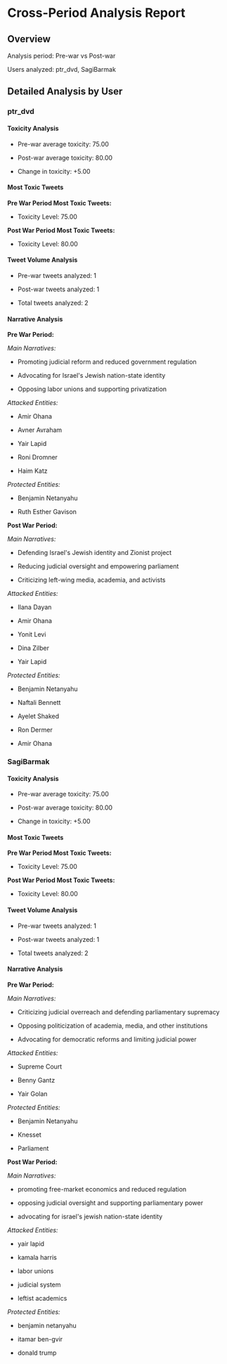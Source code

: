 # Cross-Period Analysis Report

## Overview

Analysis period: Pre-war vs Post-war

Users analyzed: ptr_dvd, SagiBarmak


## Detailed Analysis by User


### ptr_dvd

#### Toxicity Analysis

- Pre-war average toxicity: 75.00

- Post-war average toxicity: 80.00

- Change in toxicity: +5.00


#### Most Toxic Tweets


**Pre War Period Most Toxic Tweets:**

- Toxicity Level: 75.00


**Post War Period Most Toxic Tweets:**

- Toxicity Level: 80.00


#### Tweet Volume Analysis

- Pre-war tweets analyzed: 1

- Post-war tweets analyzed: 1

- Total tweets analyzed: 2


#### Narrative Analysis


**Pre War Period:**

*Main Narratives:*

- Promoting judicial reform and reduced government regulation

- Advocating for Israel's Jewish nation-state identity

- Opposing labor unions and supporting privatization


*Attacked Entities:*

- Amir Ohana

- Avner Avraham

- Yair Lapid

- Roni Dromner

- Haim Katz


*Protected Entities:*

- Benjamin Netanyahu

- Ruth Esther Gavison


**Post War Period:**

*Main Narratives:*

- Defending Israel's Jewish identity and Zionist project

- Reducing judicial oversight and empowering parliament

- Criticizing left-wing media, academia, and activists


*Attacked Entities:*

- Ilana Dayan

- Amir Ohana

- Yonit Levi

- Dina Zilber

- Yair Lapid


*Protected Entities:*

- Benjamin Netanyahu

- Naftali Bennett

- Ayelet Shaked

- Ron Dermer

- Amir Ohana


### SagiBarmak

#### Toxicity Analysis

- Pre-war average toxicity: 75.00

- Post-war average toxicity: 80.00

- Change in toxicity: +5.00


#### Most Toxic Tweets


**Pre War Period Most Toxic Tweets:**

- Toxicity Level: 75.00


**Post War Period Most Toxic Tweets:**

- Toxicity Level: 80.00


#### Tweet Volume Analysis

- Pre-war tweets analyzed: 1

- Post-war tweets analyzed: 1

- Total tweets analyzed: 2


#### Narrative Analysis


**Pre War Period:**

*Main Narratives:*

- Criticizing judicial overreach and defending parliamentary supremacy

- Opposing politicization of academia, media, and other institutions

- Advocating for democratic reforms and limiting judicial power


*Attacked Entities:*

- Supreme Court

- Benny Gantz

- Yair Golan


*Protected Entities:*

- Benjamin Netanyahu

- Knesset

- Parliament


**Post War Period:**

*Main Narratives:*

- promoting free-market economics and reduced regulation

- opposing judicial oversight and supporting parliamentary power

- advocating for israel's jewish nation-state identity


*Attacked Entities:*

- yair lapid

- kamala harris

- labor unions

- judicial system

- leftist academics


*Protected Entities:*

- benjamin netanyahu

- itamar ben-gvir

- donald trump
